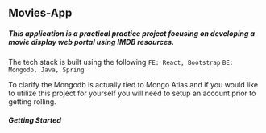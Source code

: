 ## Movies-App

##### This application is a practical practice project focusing on developing a movie display web portal using IMDB resources.

The tech stack is built using the following
`` FE: React, Bootstrap ``
`` BE: Mongodb, Java, Spring ``

To clarify the Mongodb is actually tied to Mongo Atlas and if you would like to utilize this project for yourself you will need to setup an account prior to getting rolling.

##### Getting Started
``` git clone 